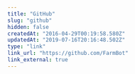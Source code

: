 ```yaml
---
title: "GitHub"
slug: "github"
hidden: false
createdAt: "2016-04-29T00:19:58.580Z"
updatedAt: "2019-07-16T20:16:48.502Z"
type: "link"
link_url: "https://github.com/FarmBot"
link_external: true
---
```

